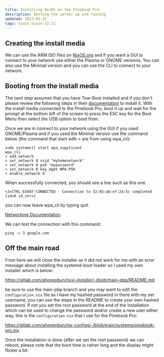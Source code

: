 ```yaml
---
title: Installing NixOS on the Pinebook Pro
description: Getting the server up and running
updated: 2023-01-31
tags: nixos nixos-22.11
---
```


## Creating the install media

We can use the ARM ISO files on [NixOS.org](https://nixos.org/download.html) and if you want a GUI to connect to your network use either the Plasma or GNOME versions. You can also use the Minimal version and you can use the CLI to connect to your network.

## Booting from the install media

The next step assumes that you have Tow-Boot installed and if you don't please review the following steps in their [documentation](https://tow-boot.org/getting-started.html) to install it. With the install media connected to the Pinebook Pro, boot it up and wait for the prompt at the bottom left of the screen to press the ESC key for the Boot Menu then select the USB option to boot from.

Once we are in connect to your network using the GUI if you used GNOME/Plasma and if you used the Minimal version use the command below (the command that start with > are from using wpa_cli):

```
sudo systemctl start wpa_supplicant
wpa_cli
> add_network
> set_network 0 ssid "myhomenetwork"
> set_network 0 psk "mypassword"
> set_network 0 key_mgmt WPA-PSK
> enable_network 0
```

When successfully connected, you should see a line such as this one

```
<3>CTRL-EVENT-CONNECTED - Connection to 32:85:ab:ef:24:5c completed [id=0 id_str=]
```

you can now leave wpa_cli by typing quit.

[Networking Documentation](https://nixos.org/manual/nixos/stable/index.html#sec-installation-booting-networking)

We can test the connection with this command:

```
ping -c 3 google.com
```

## Off the main road

From here we will close the installer as it did not work for me with an error message about installing the systemd-boot loader so I used my own installer which is below:

https://gitlab.com/ahoneybun/nyxi-installer/-/blob/main-pbp/README.md

be sure to use the main-pbp branch and you may want to edit the `configuration.nix` file as I have my hashed password in there with my set username, you can use the steps in the README to create your own hashed password. If not you set the root password at the end of the installation which can be used to change the password and/or create a new user either way, this is the `configuration.nix` that I use for the Pinebook Pro:

https://gitlab.com/ahoneybun/nix-configs/-/blob/main/systems/pinebook-pro.nix

Once the installation is done (after we set the root password) we can reboot, please note that the boot time is rather long and the display might flicker a bit. 

